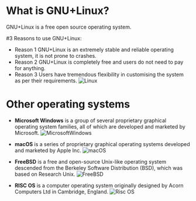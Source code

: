 # What is GNU+Linux?

GNU+Linux is a free open source operating system.

#3 Reasons to use GNU+Linux:

* Reason 1 GNU+Linux is an extremely stable and reliable operating system, it is not prone to crashes.
* Reason 2 GNU+Linux is completely free and users do not need to pay for anything.
* Reason 3 Users have tremendous flexibility in customising the system as per their requirements.
![Linux](https://rb.gy/izmg3r)

# Other operating systems
* **Microsoft Windows** is a group of several proprietary graphical operating system families, all of which are developed and marketed by Microsoft.
![MicrosoftWindows](https://rb.gy/v9byr5)
 
* **macOS** is a series of proprietary graphical operating systems developed and marketed by Apple Inc.
![macOS](https://rb.gy/yia21t)
 
* **FreeBSD** is a free and open-source Unix-like operating system descended from the Berkeley Software Distribution (BSD), which was based on Research Unix.
![FreeBSD](https://rb.gy/lydetj)

* **RISC OS** is a computer operating system originally designed by Acorn Computers Ltd in Cambridge, England.
![Risc OS](https://rb.gy/mif4d4)

